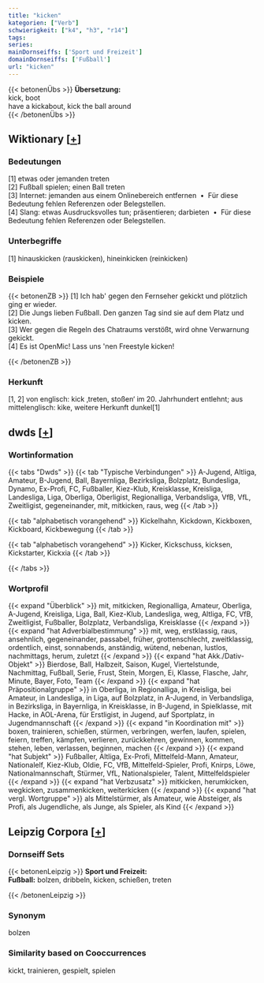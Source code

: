 ```yaml
---
title: "kicken"
kategorien: ["Verb"]
schwierigkeit: ["k4", "h3", "r14"]
tags:
series:
mainDornseiffs: ['Sport und Freizeit']
domainDornseiffs: ['Fußball']
url: "kicken"
---
```


{{< betonenÜbs >}}
**Übersetzung:**  
kick, boot  
have a kickabout, kick the ball around  
{{< /betonenÜbs >}}

## Wiktionary [[+](https://de.wiktionary.org/wiki/kicken)]

### Bedeutungen
[1] etwas oder jemanden treten  
[2] Fußball spielen; einen Ball treten  
[3] Internet: jemanden aus einem Onlinebereich entfernen  •  Für diese Bedeutung fehlen Referenzen oder Belegstellen.  
[4] Slang: etwas Ausdrucksvolles tun; präsentieren; darbieten  •  Für diese Bedeutung fehlen Referenzen oder Belegstellen.  

### Unterbegriffe
[1] hinauskicken (rauskicken), hineinkicken (reinkicken)  

### Beispiele
{{< betonenZB >}}
[1] Ich hab' gegen den Fernseher gekickt und plötzlich ging er wieder.  
[2] Die Jungs lieben Fußball. Den ganzen Tag sind sie auf dem Platz und kicken.  
[3] Wer gegen die Regeln des Chatraums verstößt, wird ohne Verwarnung gekickt.  
[4] Es ist OpenMic! Lass uns 'nen Freestyle kicken!  

{{< /betonenZB >}}
### Herkunft
[1, 2] von englisch: kick ‚treten, stoßen‘ im 20. Jahrhundert entlehnt; aus mittelenglisch: kike, weitere Herkunft dunkel[1]  



## dwds [[+](https://www.dwds.de/wb/kicken)]

### Wortinformation
{{< tabs "Dwds" >}}
{{< tab "Typische Verbindungen" >}}
A-Jugend, Altliga, Amateur, B-Jugend, Ball, Bayernliga, Bezirksliga, Bolzplatz, Bundesliga, Dynamo, Ex-Profi, FC, Fußballer, Kiez-Klub, Kreisklasse, Kreisliga, Landesliga, Liga, Oberliga, Oberligist, Regionalliga, Verbandsliga, VfB, VfL, Zweitligist, gegeneinander, mit, mitkicken, raus, weg
{{< /tab >}}

{{< tab "alphabetisch vorangehend" >}}
Kickelhahn, Kickdown, Kickboxen, Kickboard, Kickbewegung
{{< /tab >}}

{{< tab "alphabetisch vorangehend" >}}
Kicker, Kickschuss, kicksen, Kickstarter, Kickxia
{{< /tab >}}

{{< /tabs >}}

### Wortprofil
{{< expand "Überblick" >}} mit, mitkicken, Regionalliga, Amateur, Oberliga, A-Jugend, Kreisliga, Liga, Ball, Kiez-Klub, Landesliga, weg, Altliga, FC, VfB, Zweitligist, Fußballer, Bolzplatz, Verbandsliga, Kreisklasse {{< /expand >}}
{{< expand "hat Adverbialbestimmung" >}} mit, weg, erstklassig, raus, ansehnlich, gegeneinander, passabel, früher, grottenschlecht, zweitklassig, ordentlich, einst, sonnabends, anständig, wütend, nebenan, lustlos, nachmittags, herum, zuletzt {{< /expand >}}
{{< expand "hat Akk./Dativ-Objekt" >}} Bierdose, Ball, Halbzeit, Saison, Kugel, Viertelstunde, Nachmittag, Fußball, Serie, Frust, Stein, Morgen, Ei, Klasse, Flasche, Jahr, Minute, Bayer, Foto, Team {{< /expand >}}
{{< expand "hat Präpositionalgruppe" >}} in Oberliga, in Regionalliga, in Kreisliga, bei Amateur, in Landesliga, in Liga, auf Bolzplatz, in A-Jugend, in Verbandsliga, in Bezirksliga, in Bayernliga, in Kreisklasse, in B-Jugend, in Spielklasse, mit Hacke, in AOL-Arena, für Erstligist, in Jugend, auf Sportplatz, in Jugendmannschaft {{< /expand >}}
{{< expand "in Koordination mit" >}} boxen, trainieren, schießen, stürmen, verbringen, werfen, laufen, spielen, feiern, treffen, kämpfen, verlieren, zurückkehren, gewinnen, kommen, stehen, leben, verlassen, beginnen, machen {{< /expand >}}
{{< expand "hat Subjekt" >}} Fußballer, Altliga, Ex-Profi, Mittelfeld-Mann, Amateur, Nationalelf, Kiez-Klub, Oldie, FC, VfB, Mittelfeld-Spieler, Profi, Knirps, Löwe, Nationalmannschaft, Stürmer, VfL, Nationalspieler, Talent, Mittelfeldspieler {{< /expand >}}
{{< expand "hat Verbzusatz" >}} mitkicken, herumkicken, wegkicken, zusammenkicken, weiterkicken {{< /expand >}}
{{< expand "hat vergl. Wortgruppe" >}} als Mittelstürmer, als Amateur, wie Absteiger, als Profi, als Jugendliche, als Junge, als Spieler, als Kind {{< /expand >}}

## Leipzig Corpora [[+](https://corpora.uni-leipzig.de/en/res?word=kicken&corpusId=deu_newscrawl-public_2018)]

### Dornseiff Sets
{{< betonenLeipzig >}}
**Sport und Freizeit:**  
**Fußball:** bolzen, dribbeln, kicken, schießen, treten  

{{< /betonenLeipzig >}}

### Synonym
bolzen


### Similarity based on Cooccurrences
kickt, trainieren, gespielt, spielen

